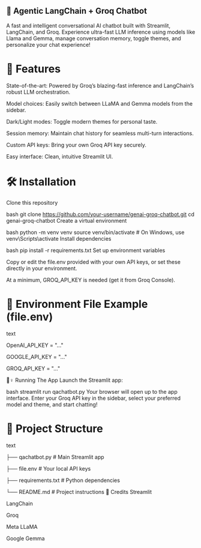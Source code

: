 ## 🧠 Agentic LangChain + Groq Chatbot
A fast and intelligent conversational AI chatbot built with Streamlit, LangChain, and Groq. Experience ultra-fast LLM inference using models like Llama and Gemma, manage conversation memory, toggle themes, and personalize your chat experience!

# 🚀 Features
State-of-the-art: Powered by Groq’s blazing-fast inference and LangChain’s robust LLM orchestration.

Model choices: Easily switch between LLaMA and Gemma models from the sidebar.

Dark/Light modes: Toggle modern themes for personal taste.

Session memory: Maintain chat history for seamless multi-turn interactions.

Custom API keys: Bring your own Groq API key securely.

Easy interface: Clean, intuitive Streamlit UI.

# 🛠️ Installation
Clone this repository

bash
git clone https://github.com/your-username/genai-groq-chatbot.git
cd genai-groq-chatbot
Create a virtual environment

bash
python -m venv venv
source venv/bin/activate  # On Windows, use venv\Scripts\activate
Install dependencies

bash
pip install -r requirements.txt
Set up environment variables

Copy or edit the file.env provided with your own API keys, or set these directly in your environment.

At a minimum, GROQ_API_KEY is needed (get it from Groq Console).

# 🔑 Environment File Example (file.env)

text

OpenAI_API_KEY = "..."         

GOOGLE_API_KEY = "..."   

GROQ_API_KEY = "..."       

🏃♀️ Running The App
Launch the Streamlit app:

bash
streamlit run qachatbot.py
Your browser will open up to the app interface. Enter your Groq API key in the sidebar, select your preferred model and theme, and start chatting!

# 📁 Project Structure

text

├── qachatbot.py        # Main Streamlit app

├── file.env            # Your local API keys

├── requirements.txt    # Python dependencies

└── README.md           # Project instructions
🤝 Credits
Streamlit

LangChain

Groq

Meta LLaMA

Google Gemma
